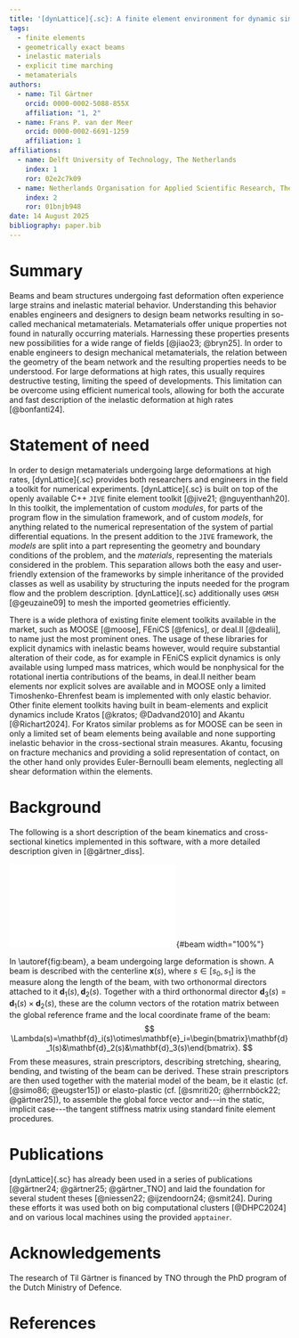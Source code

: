 ```yaml
---
title: '[dynLattice]{.sc}: A finite element environment for dynamic simulation of beam networks and lattice metamaterials'
tags:
  - finite elements
  - geometrically exact beams
  - inelastic materials
  - explicit time marching
  - metamaterials
authors:
  - name: Til Gärtner
    orcid: 0000-0002-5088-855X
    affiliation: "1, 2"
  - name: Frans P. van der Meer
    orcid: 0000-0002-6691-1259
    affiliation: 1
affiliations:
  - name: Delft University of Technology, The Netherlands
    index: 1
    ror: 02e2c7k09
  - name: Netherlands Organisation for Applied Scientific Research, The Netherlands
    index: 2
    ror: 01bnjb948
date: 14 August 2025
bibliography: paper.bib
---
```


# Summary
Beams and beam structures undergoing fast deformation often experience large strains and inelastic material behavior.
Understanding this behavior enables engineers and designers to design beam networks resulting in so-called mechanical metamaterials.
Metamaterials offer unique properties not found in naturally occurring materials.
Harnessing these properties presents new possibilities for a wide range of fields [@jiao23; @bryn25].
In order to enable engineers to design mechanical metamaterials, the relation between the geometry of the beam network and the resulting properties needs to be understood. 
For large deformations at high rates, this usually requires destructive testing, limiting the speed of developments.
This limitation can be overcome using efficient numerical tools, allowing for both the accurate and fast description of the inelastic deformation at high rates [@bonfanti24].

# Statement of need
In order to design metamaterials undergoing large deformations at high rates, [dynLattice]{.sc} provides both researchers and engineers in the field a toolkit for numerical experiments. 
[dynLattice]{.sc} is built on top of the openly available C++ `JIVE` finite element toolkit [@jive21; @nguyenthanh20]. 
In this toolkit, the implementation of custom _modules_, for parts of the program flow in the simulation framework, and of custom _models_, for anything related to the numerical representation of the system of partial differential equations.
In the present addition to the `JIVE` framework, the _models_ are split into a part representing the geometry and boundary conditions of the problem, and the _materials_, representing the materials considered in the problem.
This separation allows both the easy and user-friendly extension of the frameworks by simple inheritance of the provided classes as well as usability by structuring the inputs needed for the program flow and the problem description.
[dynLattice]{.sc} additionally uses `GMSH` [@geuzaine09] to mesh the imported geometries efficiently.  

There is a wide plethora of existing finite element toolkits available in the market, such as MOOSE [@moose], FEniCS [@fenics], or deal.II [@dealii], to name just the most prominent ones.
The usage of these libraries for explicit dynamics with inelastic beams however, would require substantial alteration of their code, as for example in FEniCS explicit dynamics is only available using lumped mass matrices, which would be nonphysical for the rotational inertia contributions of the beams, in deal.II neither beam elements nor explicit solves are available and in MOOSE only a limited Timoshenko-Ehrenfest beam is implemented with only elastic behavior.
Other finite element toolkits having built in beam-elements and explicit dynamics include Kratos [@kratos; @Dadvand2010] and Akantu [@Richart2024].
For Kratos similar problems as for MOOSE can be seen in only a limited set of beam elements being available and none supporting inelastic behavior in the cross-sectional strain measures.
Akantu, focusing on fracture mechanics and providing a solid representation of contact, on the other hand only provides Euler-Bernoulli beam elements, neglecting all shear deformation within the elements.

# Background
The following is a short description of the beam kinematics and cross-sectional kinetics implemented in this software, with a more detailed description given in [@gärtner_diss].

![A beam undergoing large deformation. \label{fig:beam}](beam_concept.pdf){#beam width="100%"}

In \autoref{fig:beam}, a beam undergoing large deformation is shown. 
A beam is described with the centerline $\mathbf{x}(s)$, where $s\in[s_0,s_1]$ is the measure along the length of the beam, with two orthonormal directors attached to it $\mathbf{d}_1(s),\mathbf{d}_2(s)$.
Together with a third orthonormal director $\mathbf{d}_3(s)=\mathbf{d}_1(s)\times\mathbf{d}_2(s)$, these are the column vectors of the rotation matrix between the global reference frame and the local coordinate frame of the beam:
$$
  \Lambda(s)=\mathbf{d}_i(s)\otimes\mathbf{e}_i=\begin{bmatrix}\mathbf{d}_1(s)&\mathbf{d}_2(s)&\mathbf{d}_3(s)\end{bmatrix}.
$$
From these measures, strain prescriptors, describing stretching, shearing, bending, and twisting of the beam can be derived. 
These strain prescriptors are then used together with the material model of the beam, be it elastic (cf. [@simo86; @eugster15]) or elasto-plastic (cf. [@smriti20; @herrnböck22; @gärtner25]), to assemble the global force vector and---in the static, implicit case---the tangent stiffness matrix using standard finite element procedures.

# Publications
[dynLattice]{.sc} has already been used in a series of publications [@gärtner24; @gärtner25; @gärtner_TNO] and laid the foundation for several student theses [@niessen22; @ijzendoorn24; @smit24].
During these efforts it was used both on big computational clusters [@DHPC2024] and on various local machines using the provided `apptainer`. 

# Acknowledgements
The research of Til Gärtner is financed by TNO through the PhD program of the Dutch Ministry of Defence.

# References

